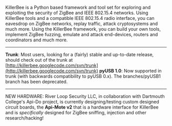 KillerBee is a Python based framework and tool set for exploring and exploiting the security of ZigBee and IEEE 802.15.4 networks.  Using KillerBee tools and a compatible IEEE 802.15.4 radio interface, you can eavesdrop on ZigBee networks, replay traffic, attack cryptosystems and much more.  Using the KillerBee framework, you can build your own tools, implement ZigBee fuzzing, emulate and attack end-devices, routers and coordinators and much more.


---

**Trunk**: Most users, looking for a (fairly) stable and up-to-date release, should check out of the trunk at [http://killerbee.googlecode.com/svn/trunk](http://killerbee.googlecode.com/svn/trunk)
**pyUSB 1.0**: Now supported in trunk (with backwards compatibility to pyUSB 0.x). The branches/pyUSB1 branch has been deprecated.

---


NEW HARDWARE: River Loop Security LLC, in collaboration with Dartmouth College's Api-Do project, is currently designing/testing custom designed circuit boards, the **Api-Mote v2** that is a hardware interface for KillerBee and is _specifically_ designed for ZigBee sniffing, injection and other research/hacking!